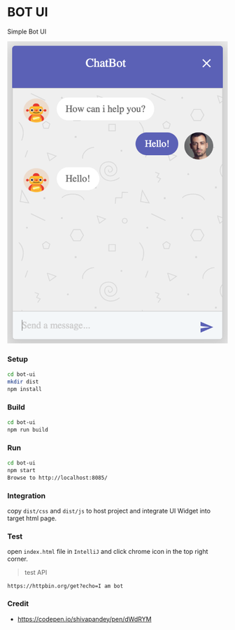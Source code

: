 BOT UI
======

Simple Bot UI

[![ChatBot Live Demo](./screenshot.png)](https://xmlking.github.io/botui/index.html)

### Setup
```bash
cd bot-ui
mkdir dist
npm install
```

### Build
```bash
cd bot-ui
npm run build
```

### Run
```bash
cd bot-ui
npm start
Browse to http://localhost:8085/
```

### Integration

copy `dist/css` and `dist/js` to host project and integrate UI Widget into target html page.

### Test
open `index.html` file in `IntelliJ` and click chrome icon in the top right corner.

>  test API
```
https://httpbin.org/get?echo=I am bot
```

### Credit
* https://codepen.io/shivapandey/pen/dWdRYM

